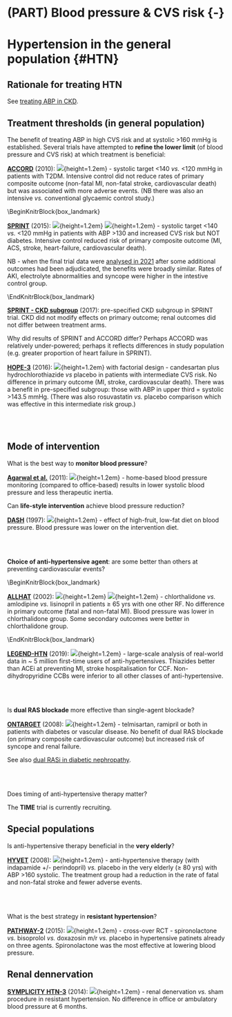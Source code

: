 # (PART) Blood pressure & CVS risk {-}

# Hypertension in the general population {#HTN}

## Rationale for treating HTN

See [treating ABP in CKD](#ABP_CKD).  


## Treatment thresholds (in general population)  

The benefit of treating ABP in high CVS risk and at systolic >160 mmHg is established.  Several trials have attempted to **refine the lower limit** (of blood pressure and CVS risk) at which treatment is beneficial:

[**ACCORD**](https://www.ncbi.nlm.nih.gov/pubmed/20228401) (2010): ![](Logo_RCT.png){height=1.2em}  - systolic target <140 *vs.* <120 mmHg in patients with T2DM. Intensive control did not reduce rates of primary composite outcome (non-fatal MI, non-fatal stroke, cardiovascular death) but was associated with more adverse events. (NB there was also an intensive *vs.* conventional glycaemic control study.)  

\BeginKnitrBlock{box_landmark}<div class="box_landmark">[**SPRINT**](https://www.ncbi.nlm.nih.gov/pubmed/26551272) (2015): ![](Logo_RCT.png){height=1.2em} ![](Logo_SEM.png){height=1.2em} - systolic target <140 *vs.* <120 mmHg in patients with ABP >130 and increased CVS risk but NOT diabetes. Intensive control reduced risk of primary composite outcome (MI, ACS, stroke, heart-failure, cardiovascular death).  

NB - when the final trial data were [analysed in 2021](https://www.ncbi.nlm.nih.gov/pubmed/34010531) after some additional outcomes had been adjudicated, the benefits were broadly similar.  Rates of AKI, electrolyte abnormalities and syncope were higher in the intestive control group.  
</div>\EndKnitrBlock{box_landmark}

[**SPRINT - CKD subgroup**](https://www.ncbi.nlm.nih.gov/pubmed/28642330) (2017): pre-specified CKD subgroup in SPRINT trial. CKD did not modify effects on primary outcome; renal outcomes did not differ between treatment arms.  


Why did results of SPRINT and ACCORD differ?  Perhaps ACCORD was relatively under-powered; perhaps it reflects differences in study population (e.g. greater proportion of heart failure in SPRINT).  


[**HOPE-3**](https://www.ncbi.nlm.nih.gov/pubmed/27041480) (2016): ![](Logo_RCT.png){height=1.2em} with factorial design - candesartan plus hydrochlorothiazide *vs* placebo in patients with intermediate CVS risk. No difference in primary outcome (MI, stroke, cardiovascular death).  There was a benefit in pre-specified subgroup: those with ABP in upper third = systolic >143.5 mmHg.  (There was also rosuvastatin *vs.* placebo comparison which was effective in this intermediate risk group.)  

<br>
<br>


## Mode of intervention

What is the best way to **monitor blood pressure**?  

[**Agarwal et al.**](https://www.ncbi.nlm.nih.gov/pubmed/21115879) (2011): ![](Logo_MET.png){height=1.2em} - home-based blood pressure monitoring (compared to office-based) results in lower systolic blood pressure and less therapeutic inertia.  


Can **life-style intervention** achieve blood pressure reduction?

[**DASH**](https://www.ncbi.nlm.nih.gov/pubmed/9099655) (1997): ![](Logo_RCT.png){height=1.2em} - effect of high-fruit, low-fat diet on blood pressure. Blood pressure was lower on the intervention diet.  

<br>
<br>

**Choice of anti-hypertensive agent**: are some better than others at preventing cardiovascular events?

\BeginKnitrBlock{box_landmark}<div class="box_landmark">[**ALLHAT**](https://www.ncbi.nlm.nih.gov/pubmed/12479763) (2002): ![](Logo_RCT.png){height=1.2em} ![](Logo_SEM.png){height=1.2em} - chlorthalidone *vs.* amlodipine *vs.* lisinopril in patients $\geq$ 65 yrs with one other RF. No difference in primary outcome (fatal and non-fatal MI). Blood pressure was lower in chlorthalidone group. Some secondary outcomes were better in chlorthalidone group.  
</div>\EndKnitrBlock{box_landmark}

[**LEGEND-HTN**](https://www.ncbi.nlm.nih.gov/pubmed/31668726) (2019): ![](Logo_MET.png){height=1.2em} - large-scale analysis of real-world data in \~ 5 million first-time users of anti-hypertensives.  Thiazides better than ACEi at preventing MI, stroke hospitalisation for CCF.  Non-dihydropyridine CCBs were inferior to all other classes of anti-hypertensive.  

<br>
<br>

Is **dual RAS blockade** more effective than single-agent blockade?

[**ONTARGET**](https://www.ncbi.nlm.nih.gov/pubmed/18378520) (2008): ![](Logo_RCT.png){height=1.2em} - telmisartan, ramipril or both in patients with diabetes or vascular disease. No benefit of dual RAS blockade (on primary composite cardiovascular outcome) but increased risk of syncope and renal failure.  

See also [dual RASi in diabetic nephropathy](#drasi_DKD).  

<br>
<br>

Does timing of anti-hypertensive therapy matter?  

The **TIME** trial is currently recruiting.  
 
 <!--
[**HYGIA**](https://www.ncbi.nlm.nih.gov/pubmed/31641769) (2019): ![](Logo_RCT.png){height=1.2em} - \~ 19,000 patients randomised to take anti-hypertensives at bedtime or on waking.  Bedtime dosing reduced rate of MI, CVA and CVS death (HR \~ 0.6 over 6 yrs follow-up).  
-->


## Special populations

Is anti-hypertensive therapy beneficial in the **very elderly**?

[**HYVET**](https://www.ncbi.nlm.nih.gov/pubmed/18378519) (2008): ![](Logo_RCT.png){height=1.2em}  - anti-hypertensive therapy (with indapamide +/- perindopril) *vs.* placebo in the very elderly ($\geq$ 80 yrs) with ABP >160 systolic. The treatment group had a reduction in the rate of fatal and non-fatal stroke and fewer adverse events.  

<br>
<br>

What is the best strategy in **resistant hypertension**?

[**PATHWAY-2**](https://www.ncbi.nlm.nih.gov/pubmed/26414968) (2015): ![](Logo_RCT.png){height=1.2em} - cross-over RCT - spironolactone *vs.* bisoprolol *vs.* doxazosin m/r *vs.* placebo in hypertensive patinets already on three agents. Spironolactone was the most effective at lowering blood pressure.  


## Renal dennervation

[**SYMPLICITY HTN-3**](https://www.ncbi.nlm.nih.gov/pubmed/24678939) (2014): ![](Logo_RCT.png){height=1.2em} - renal denervation *vs.* sham procedure in resistant hypertension. No difference in office or ambulatory blood pressure at 6 months.  


